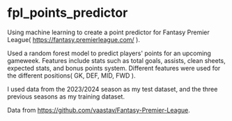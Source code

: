 # fpl_points_predictor

Using machine learning to create a point predictor for Fantasy Premier League( https://fantasy.premierleague.com/ ).

Used a random forest model to predict players' points for an upcoming gameweek.  Features include stats such as total goals, assists, clean sheets, expected stats, and bonus points system.  Different features were used for the different positions( GK, DEF, MID, FWD ).

I used data from the 2023/2024 season as my test dataset, and the three previous seasons as my training dataset.

Data from https://github.com/vaastav/Fantasy-Premier-League.
